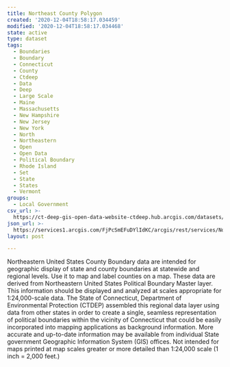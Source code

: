 ```yaml
---
title: Northeast County Polygon
created: '2020-12-04T18:58:17.034459'
modified: '2020-12-04T18:58:17.034468'
state: active
type: dataset
tags:
  - Boundaries
  - Boundary
  - Connecticut
  - County
  - Ctdeep
  - Data
  - Deep
  - Large Scale
  - Maine
  - Massachusetts
  - New Hampshire
  - New Jersey
  - New York
  - North
  - Northeastern
  - Open
  - Open Data
  - Political Boundary
  - Rhode Island
  - Set
  - State
  - States
  - Vermont
groups:
  - Local Government
csv_url: >-
  https://ct-deep-gis-open-data-website-ctdeep.hub.arcgis.com/datasets/1912737fcbb84827ad50df6bc85f31b3_1.csv?outSR=%7B%22latestWkid%22%3A2234%2C%22wkid%22%3A102656%7D
json_url: >-
  https://services1.arcgis.com/FjPcSmEFuDYlIdKC/arcgis/rest/services/Northeastern_States_County_Boundary_Set/FeatureServer/1
layout: post

---
```

Northeastern United States County Boundary data are intended for geographic display of state and county boundaries at statewide and regional levels. Use it to map and label counties on a map. These data are derived from Northeastern United States Political Boundary Master layer.
This information should be displayed and analyzed at scales appropriate for 1:24,000-scale data. The State of Connecticut, Department of Environmental Protection (CTDEP) assembled this regional data layer using data from other states in order to create a single, seamless representation of political boundaries within the vicinity of Connecticut that could be easily incorporated into mapping applications as background information. More accurate and up-to-date information may be available from individual State government Geographic Information System (GIS) offices. Not intended for maps printed at map scales greater or more detailed than 1:24,000 scale (1 inch = 2,000 feet.)
